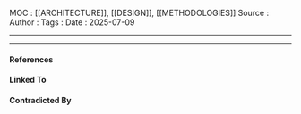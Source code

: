 
MOC : [[ARCHITECTURE]], [[DESIGN]], [[METHODOLOGIES]]
Source : 
Author : 
Tags : 
Date : 2025-07-09
***

***
#### References

#### Linked To

#### Contradicted By